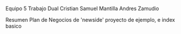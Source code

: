 Equipo 5
Trabajo Dual
Cristian Samuel Mantilla
Andres Zamudio

Resumen Plan de Negocios de 'newside' proyecto de ejemplo, e index basico